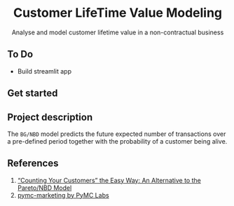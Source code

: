 <h1 align="center">
    Customer LifeTime Value Modeling
</br>
</h1>

<p align="center">
    Analyse and model customer lifetime value in a non-contractual business
</p>

## To Do

- Build streamlit app

## Get started



## Project description

The `BG/NBD` model predicts the future expected number of transactions over a pre-defined period
together with the probability of a customer being alive.

## References

1. [“Counting Your Customers” the Easy Way: An Alternative to the Pareto/NBD Model](http://brucehardie.com/papers/018/fader_et_al_mksc_05.pdf)
2. [pymc-marketing by PyMC Labs](https://www.pymc-marketing.io/en/stable/notebooks/clv/clv_quickstart.html)
 
